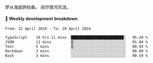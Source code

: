 梦从海底跨枯桑。
阅尽银河风浪。


#### 📝 Weekly development breakdown

<!--START_SECTION:waka-->

```txt
From: 22 April 2024 - To: 29 April 2024

TypeScript    10 hrs 11 mins  ████████████████████████░   95.49 %
JSON          11 mins         ▒░░░░░░░░░░░░░░░░░░░░░░░░   01.84 %
Text          5 mins          ▒░░░░░░░░░░░░░░░░░░░░░░░░   00.93 %
Markdown      3 mins          ░░░░░░░░░░░░░░░░░░░░░░░░░   00.60 %
Bash          3 mins          ░░░░░░░░░░░░░░░░░░░░░░░░░   00.59 %
```

<!--END_SECTION:waka-->




